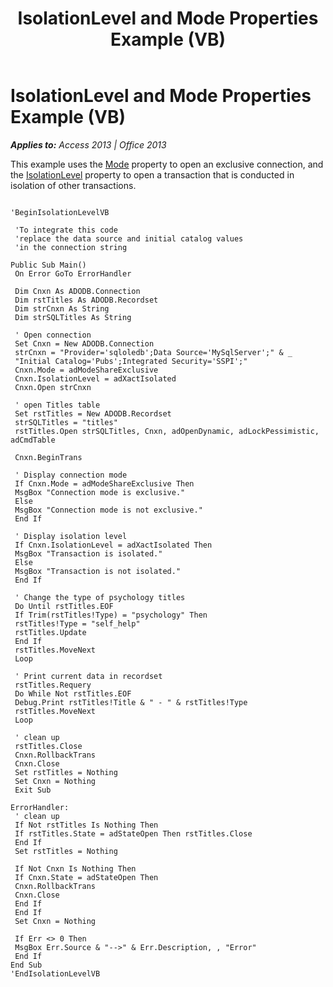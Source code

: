 ﻿---
title: IsolationLevel and Mode Properties Example (VB)
TOCTitle: IsolationLevel and Mode Properties Example (VB)
ms:assetid: ac3ec2e7-199c-723c-ff3e-2aaf3e10aa94
ms:mtpsurl: https://msdn.microsoft.com/en-us/library/JJ249800(v=office.15)
ms:contentKeyID: 48546999
ms.date: 09/18/2015
mtps_version: v=office.15
---

# IsolationLevel and Mode Properties Example (VB)


_**Applies to:** Access 2013 | Office 2013_

This example uses the [Mode](mode-property-ado.md) property to open an exclusive connection, and the [IsolationLevel](isolationlevel-property-ado.md) property to open a transaction that is conducted in isolation of other transactions.

``` 
 
'BeginIsolationLevelVB 
 
 'To integrate this code 
 'replace the data source and initial catalog values 
 'in the connection string 
 
Public Sub Main() 
 On Error GoTo ErrorHandler 
 
 Dim Cnxn As ADODB.Connection 
 Dim rstTitles As ADODB.Recordset 
 Dim strCnxn As String 
 Dim strSQLTitles As String 
 
 ' Open connection 
 Set Cnxn = New ADODB.Connection 
 strCnxn = "Provider='sqloledb';Data Source='MySqlServer';" & _ 
 "Initial Catalog='Pubs';Integrated Security='SSPI';" 
 Cnxn.Mode = adModeShareExclusive 
 Cnxn.IsolationLevel = adXactIsolated 
 Cnxn.Open strCnxn 
 
 ' open Titles table 
 Set rstTitles = New ADODB.Recordset 
 strSQLTitles = "titles" 
 rstTitles.Open strSQLTitles, Cnxn, adOpenDynamic, adLockPessimistic, adCmdTable 
 
 Cnxn.BeginTrans 
 
 ' Display connection mode 
 If Cnxn.Mode = adModeShareExclusive Then 
 MsgBox "Connection mode is exclusive." 
 Else 
 MsgBox "Connection mode is not exclusive." 
 End If 
 
 ' Display isolation level 
 If Cnxn.IsolationLevel = adXactIsolated Then 
 MsgBox "Transaction is isolated." 
 Else 
 MsgBox "Transaction is not isolated." 
 End If 
 
 ' Change the type of psychology titles 
 Do Until rstTitles.EOF 
 If Trim(rstTitles!Type) = "psychology" Then 
 rstTitles!Type = "self_help" 
 rstTitles.Update 
 End If 
 rstTitles.MoveNext 
 Loop 
 
 ' Print current data in recordset 
 rstTitles.Requery 
 Do While Not rstTitles.EOF 
 Debug.Print rstTitles!Title & " - " & rstTitles!Type 
 rstTitles.MoveNext 
 Loop 
 
 ' clean up 
 rstTitles.Close 
 Cnxn.RollbackTrans 
 Cnxn.Close 
 Set rstTitles = Nothing 
 Set Cnxn = Nothing 
 Exit Sub 
 
ErrorHandler: 
 ' clean up 
 If Not rstTitles Is Nothing Then 
 If rstTitles.State = adStateOpen Then rstTitles.Close 
 End If 
 Set rstTitles = Nothing 
 
 If Not Cnxn Is Nothing Then 
 If Cnxn.State = adStateOpen Then 
 Cnxn.RollbackTrans 
 Cnxn.Close 
 End If 
 End If 
 Set Cnxn = Nothing 
 
 If Err <> 0 Then 
 MsgBox Err.Source & "-->" & Err.Description, , "Error" 
 End If 
End Sub 
'EndIsolationLevelVB 
```

